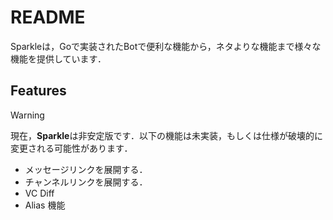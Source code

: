 # README

Sparkleは，Goで実装されたBotで便利な機能から，ネタよりな機能まで様々な機能を提供しています．

## Features

> [!WARNING]
> 現在，**Sparkle**は非安定版です．以下の機能は未実装，もしくは仕様が破壊的に変更される可能性があります．

- メッセージリンクを展開する．
- チャンネルリンクを展開する．
- VC Diff
- Alias 機能
